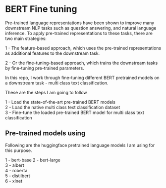 # BERT Fine tuning


Pre-trained language representations have been shown to improve many downstream NLP tasks such as question answering, and natural language inference. To apply pre-trained representations to these tasks, there are two main strategies:  

1 - The feature-based approach, which uses the pre-trained representations as additional features to the downstream task.  

2 - Or the fine-tuning-based approach, which trains the downstream tasks by fine-tuning pre-trained parameters.  

In this repo, I work through fine-tuning different BERT pretrained models on a downstream task - multi class text classification.  

These are the steps I am going to follow  

1 - Load the state-of-the-art pre-trained BERT models  
2 - Load the native multi class text classification dataset  
3 - Fine-tune the loaded pre-trained BERT model for multi class text classification  

## Pre-trained models using

Following are the huggingface pretrained language models I am using for this purpose.  

1 - bert-base 
2 - bert-large  
3 - albert  
4 - roberta  
5 - distilbert  
6 - xlnet  




